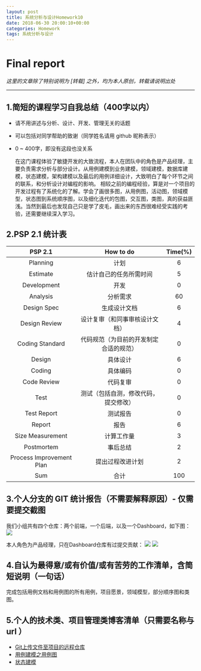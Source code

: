 ```yaml
---
layout: post
title: 系统分析与设计Homework10
date: 2018-06-30 20:00:10+00:00
categories: Homework
tags: 系统分析与设计
---
```


# Final report

*这里的文章除了特别说明为 [转载] 之外，均为本人原创，转载请说明出处*

----------

## 1.简短的课程学习自我总结（400字以内）

- 请不用讲述与分析、设计、开发、管理无关的话题
- 可以包括对同学帮助的致谢（同学姓名请用 github 昵称表示）
- 0 ~ 400字，即没有这段也没关系

    在这门课程体验了敏捷开发的大致流程，本人在团队中的角色是产品经理，主要负责需求分析与部分设计。从用例建模到业务建模，领域建模，数据库建模，状态建模，架构建模以及最后的用例详细设计，大致明白了每个环节之间的联系，和分析设计对编程的影响。
    相较之前的编程经验，算是对一个项目的开发过程有了系统化的了解。学会了画很多图，从用例图，活动图，领域模型，状态图到系统顺序图，以及细化迭代的包图，交互图，类图，真的获益匪浅。当然到最后也发现自己只是学了皮毛，画出来的东西很难经受实践的考验，还需要继续深入学习。

## 2.PSP 2.1 统计表

|         PSP 2.1          |               How to do                | Time(%) |
| :----------------------: | :------------------------------------: | :---------: |
|         Planning         |                  计划                  |      6      |
|         Estimate         |         估计自己的任务所需时间         |      5      |
|       Development        |                  开发                  |      0   |
|         Analysis         |                分析需求                |     60     |
|       Design Spec        |              生成设计文档              |     6      |
|      Design Review       |     设计复审（和同事审核设计文档）     |      4      |
|     Coding Standard      | 代码规范（为目前的开发制定合适的规范） |     0    |
|          Design          |                具体设计                |      6      |
|          Coding          |                具体编码                |      0      |
|       Code Review        |                代码复审                |      0      |
|           Test           |  测试（包括自测，修改代码，提交修改）  |      0     |
|       Test Report        |                测试报告                |      0      |
|          Report          |                  报告                  |      6      |
|     Size Measurement     |               计算工作量               |      3      |
|        Postmortem        |                事后总结                |      2      |
| Process Improvement Plan |            提出过程改进计划            |      2      |
|           Sum            |                  合计                  |    100     |


## 3.个人分支的 GIT 统计报告（不需要解释原因）- 仅需要提交截图
我们小组共有四个仓库：两个前端，一个后端，以及一个Dashboard，如下图：
![](https://github.com/Dxiaocai666/test/raw/master/%E4%BB%93%E5%BA%93.png)

本人角色为产品经理，只在Dashboard仓库有过提交贡献：
![](https://github.com/Dxiaocai666/test/raw/master/DashboardContri.png)
![](https://github.com/Dxiaocai666/test/raw/master/DashboardContri2.png)

## 4.自认为最得意/或有价值/或有苦劳的工作清单，含简短说明（一句话）

完成包括用例文档和用例图的所有用例，项目愿景，领域模型，部分顺序图和类图。

## 5.个人的技术类、项目管理类博客清单（只需要名称与 url ）

- [Git上传文件至项目的远程仓库](https://blog.csdn.net/qq_33361432/article/details/79919040)
- [用例建模之用例图](https://blog.csdn.net/qq_33361432/article/details/80878136)
- [状态建模](https://blog.csdn.net/qq_33361432/article/details/80878371)
